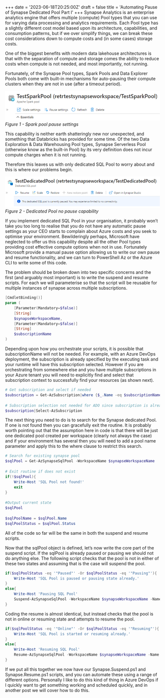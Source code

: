 +++
date = '2023-06-18T20:25:00Z'
draft = false
title = 'Automating Pause of Synapse Dedicated Pool Part I'
+++
Synapse Analytics is an enterprise analytics engine that offers multiple (compute) Pool types that you can use for varying data processing and analytics requirements. Each Pool type has a slightly different cost model based upon its architecture, capabilities, and consumption patterns, but if we over simplify things, we can break these cost considerations down to compute costs and (in some cases) storage costs.

One of the biggest benefits with modern data lakehouse architectures is that with the separation of compute and storage comes the ability to reduce costs when compute is not needed, and most importantly, not running.

Fortunately, of the Synapse Pool types, Spark Pools and Data Explorer Pools both come with built-in mechanisms for auto-pausing their compute clusters when they are not in use (after a timeout period).

![Spark pause settings](/images/spark-pause-settings.png)
*Figure 1 - Spark pool pause settings*

This capability is neither earth shatteringly new nor unexpected, and something that Databricks has provided for some time. Of the two Data Exploration & Data Warehousing Pool types, Synapse Serverless Pool (otherwise know as the built-in Pool) by its very definition does not incur compute charges when it is not running.

Therefore this leaves us with only dedicated SQL Pool to worry about and this is where our problems begin.

![Dedicated Pool no pause capability](/images/dedicatednopause.png)
*Figure 2 - Dedicated Pool no pause capability*

If you implement dedicated SQL Pool in your organisation, it probably won’t take you too long to realise that you do not have any automatic pause settings as your CEO starts to complain about Azure costs and you seek to optimise your environment. Bewilderingly perhaps, Microsoft have neglected to offer us this capability despite all the other Pool types providing cost effective compute options when not in use. Fortunately Microsoft provide a manual pause option allowing us to write our own pause and resume functionality, and we can turn to PowerShell Az or the Azure CLI to write some of this code.

The problem should be broken down into two specific concerns and the first (and arguably most important) is to write the suspend and resume scripts. For each we will parameterise so that the script will be reusable for multiple instances of synapse across multiple subscriptions.

```powershell
[CmdletBinding()]
param (
    [Parameter(Mandatory=$false)]
    [String]
    $synapseWorkspaceName,
    [Parameter(Mandatory=$false)]
    [String]
    $subscriptionName
)
```

Depending upon how you orchestrate your scripts, it is possible that subscriptionName will not be needed. For example, with an Azure DevOps deployment, the subscription is already specified by the executing task and your runtime will have this subscription selected. However if you are orchestrating from somewhere else and you have multiple subscriptions in your Azure tenant you will need to explicitly find and select that subscription context to successfully find your resources (as shown next).

```powershell
# Get subscription and select if needed
$subscription = Get-AzSubscription|where {$_.Name -eq $subscriptionName}

# Subscription selection not needed for ADO since subscription is already in context
$subscription|Select-AzSubscription
```
The next thing you need to do is to search for the Synapse dedicated Pool. If one is not found then you can gracefully exit the routine. It is probably worth pointing out that the assumption here in code is that there will be just one dedicated pool created per workspace (clearly not always the case) and if your environment has several then you will need to add a pool name parameter and apply this to the where clause to restrict this search.

```powershell
# Search for existing synapse pool
$sqlPool = Get-AzSynapseSqlPool -WorkspaceName $synapseWorkspaceName
 
# Exit routine if does not exist
if(!$sqlPool){
    Write-Host 'SQL Pool not found!'
    exit
}
 
#Output current state
$sqlPool
 
$sqlPoolName = $sqlPool.Name
$sqlPoolStatus = $sqlPool.Status
```
All of the code so far will be the same in both the suspend and resume scripts.

Now that the sqlPool object is defined, let’s now write the core part of the suspend script. If the sqlPool is already paused or pausing we should not do anything else. The following script checks that the pool is not in either of these two states and assuming that is the case will suspend the pool.

```powershell
if($sqlPoolStatus -eq '"Paused"' -Or $sqlPoolStatus -eq '"Pausing"'){
    Write-Host 'SQL Pool is paused or pausing state already.'    
}
else{
    Write-Host 'Pausing SQL Pool'
    Suspend-AzSynapseSqlPool -WorkspaceName $synapseWorkspaceName -Name $sqlPoolName
}
```
Coding the resume is almost identical, but instead checks that the pool is not in online or resuming state and attempts to resume the pool.

```powershell
if($sqlPoolStatus -eq '"Online"' -Or $sqlPoolStatus -eq '"Resuming"'){
    Write-Host 'SQL Pool is started or resuming already.'
}
else{
    Write-Host 'Resuming SQL Pool'
    Resume-AzSynapseSqlPool -WorkspaceName $synapseWorkspaceName -Name $sqlPoolName
}
```
If we put all this together we now have our Synapse.Suspend.ps1 and Synapse.Resume.ps1 scripts, and you can automate these using a range of different options. Personally I like to do this kind of thing in Azure DevOps if I quickly want to get something working and scheduled quickly, and in another post we will cover how to do this.